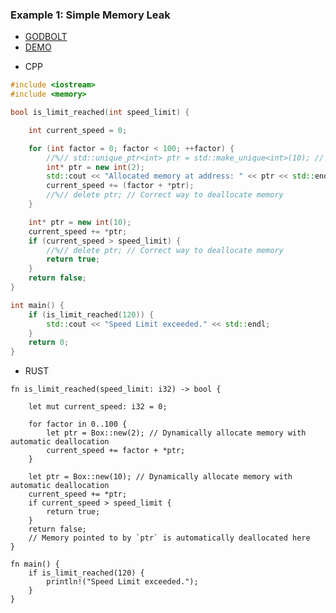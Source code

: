 ### Example 1: Simple Memory Leak
- [GODBOLT](https://godbolt.org/z/beGf1Mn9a)
- [DEMO](https://github.com/luk6xff/luk6xff.github.io/tree/master/content/other/safe_secure_rust_book/examples/memory_safety/memory_leaks)
* CPP
```cpp
#include <iostream>
#include <memory>

bool is_limit_reached(int speed_limit) {

    int current_speed = 0;

    for (int factor = 0; factor < 100; ++factor) {
        //%// std::unique_ptr<int> ptr = std::make_unique<int>(10); // Correct way to aloacte memory with automatic deallocation
        int* ptr = new int(2);
        std::cout << "Allocated memory at address: " << ptr << std::endl;
        current_speed += (factor + *ptr);
        //%// delete ptr; // Correct way to deallocate memory
    }

    int* ptr = new int(10);
    current_speed += *ptr;
    if (current_speed > speed_limit) {
        //%// delete ptr; // Correct way to deallocate memory
        return true;
    }
    return false;
}

int main() {
    if (is_limit_reached(120)) {
        std::cout << "Speed Limit exceeded." << std::endl;
    }
    return 0;
}
```


* RUST
```rust,editable
fn is_limit_reached(speed_limit: i32) -> bool {

    let mut current_speed: i32 = 0;

    for factor in 0..100 {
        let ptr = Box::new(2); // Dynamically allocate memory with automatic deallocation
        current_speed += factor + *ptr;
    }

    let ptr = Box::new(10); // Dynamically allocate memory with automatic deallocation
    current_speed += *ptr;
    if current_speed > speed_limit {
        return true;
    }
    return false;
    // Memory pointed to by `ptr` is automatically deallocated here
}

fn main() {
    if is_limit_reached(120) {
        println!("Speed Limit exceeded.");
    }
}
```
